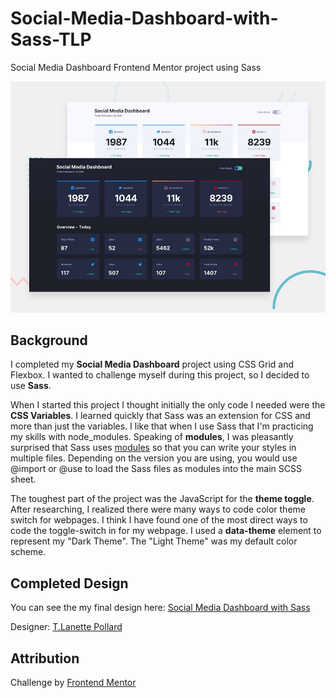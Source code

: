 # Social-Media-Dashboard-with-Sass-TLP
Social Media Dashboard Frontend Mentor project using Sass

![Design Preview for Social Media Dashboard Challenge from Frontend Mentor](./design/desktop-preview.jpg) 

## Background
I completed my **Social Media Dashboard** project using CSS Grid and Flexbox. I wanted to challenge myself during this project, so I decided to use **Sass**. 

When I started this project I thought initially the only code I needed were the **CSS Variables**. I learned quickly that Sass was an extension for CSS and more than just the variables. I like that when I use Sass that I'm practicing my skills with node_modules. Speaking of **modules**, I was pleasantly surprised that Sass uses [modules](https://sass-lang.com/guide) so that you can write your styles in multiple files. Depending on the version you are using, you would use @import or @use to load the Sass files as modules into the main SCSS sheet. 

The toughest part of the project was the JavaScript for the **theme toggle**. After researching, I realized there were many ways to code color theme switch for webpages. I think I have found one of the most direct ways to code the toggle-switch in for my webpage. I used a **data-theme** element to represent my "Dark Theme". The "Light Theme" was my default color scheme.

## Completed Design

You can see the my final design here: [Social Media Dashboard with Sass](https://tlanetterose.github.io/Social-Media-Dashboard-with-Sass-TLP/)

Designer: [T.Lanette Pollard](https://github.com/TLanetteRose)

## Attribution
Challenge by [Frontend Mentor](https://www.frontendmentor.io?ref=challenge)
